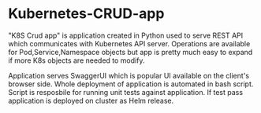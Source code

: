 # Kubernetes-CRUD-app
"K8S Crud app" is application created in Python used to serve REST API which communicates with Kubernetes API server.
Operations are available for Pod,Service,Namespace objects but app is pretty much easy to expand if more K8s objects are needed to modify.

Application serves SwaggerUI which is popular UI available on the client's browser side.
Whole deployment of application is automated in bash script.
Script is resposbile for running unit tests against application. If test pass application is deployed on cluster as
Helm release.
